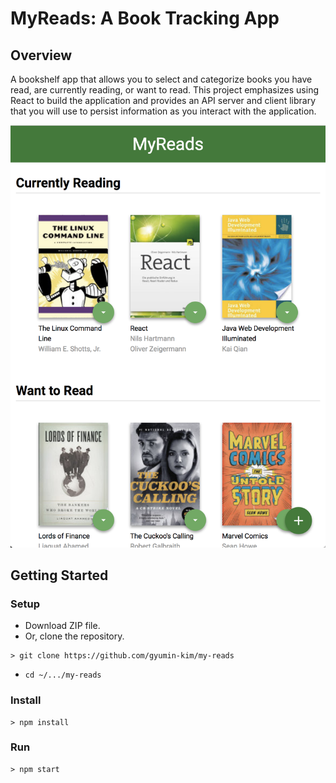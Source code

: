 # MyReads: A Book Tracking App

## Overview
A bookshelf app that allows you to select and categorize books you have read, are currently reading, or want to read. 
This project emphasizes using React to build the application and provides an API server and client library that you will use to persist information as you interact with the application.

![Capture Image](capture.png)


## Getting Started
### Setup
- Download ZIP file.
- Or, clone the repository.
```
> git clone https://github.com/gyumin-kim/my-reads
```
- `cd ~/.../my-reads`

### Install
```
> npm install
```

### Run
```
> npm start
```